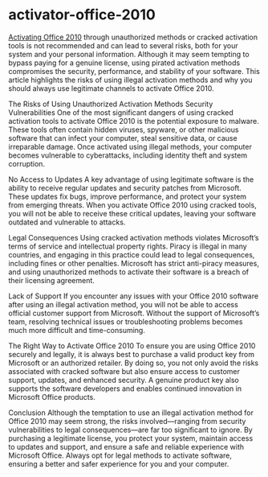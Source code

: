# activator-office-2010

[Activating Office 2010](https://serialnumberfull.com/Full-Download-link/) through unauthorized methods or cracked activation tools is not recommended and can lead to several risks, both for your system and your personal information. Although it may seem tempting to bypass paying for a genuine license, using pirated activation methods compromises the security, performance, and stability of your software. This article highlights the risks of using illegal activation methods and why you should always use legitimate channels to activate Office 2010.

The Risks of Using Unauthorized Activation Methods
Security Vulnerabilities
One of the most significant dangers of using cracked activation tools to activate Office 2010 is the potential exposure to malware. These tools often contain hidden viruses, spyware, or other malicious software that can infect your computer, steal sensitive data, or cause irreparable damage. Once activated using illegal methods, your computer becomes vulnerable to cyberattacks, including identity theft and system corruption.

No Access to Updates
A key advantage of using legitimate software is the ability to receive regular updates and security patches from Microsoft. These updates fix bugs, improve performance, and protect your system from emerging threats. When you activate Office 2010 using cracked tools, you will not be able to receive these critical updates, leaving your software outdated and vulnerable to attacks.

Legal Consequences
Using cracked activation methods violates Microsoft’s terms of service and intellectual property rights. Piracy is illegal in many countries, and engaging in this practice could lead to legal consequences, including fines or other penalties. Microsoft has strict anti-piracy measures, and using unauthorized methods to activate their software is a breach of their licensing agreement.

Lack of Support
If you encounter any issues with your Office 2010 software after using an illegal activation method, you will not be able to access official customer support from Microsoft. Without the support of Microsoft’s team, resolving technical issues or troubleshooting problems becomes much more difficult and time-consuming.

The Right Way to Activate Office 2010
To ensure you are using Office 2010 securely and legally, it is always best to purchase a valid product key from Microsoft or an authorized retailer. By doing so, you not only avoid the risks associated with cracked software but also ensure access to customer support, updates, and enhanced security. A genuine product key also supports the software developers and enables continued innovation in Microsoft Office products.

Conclusion
Although the temptation to use an illegal activation method for Office 2010 may seem strong, the risks involved—ranging from security vulnerabilities to legal consequences—are far too significant to ignore. By purchasing a legitimate license, you protect your system, maintain access to updates and support, and ensure a safe and reliable experience with Microsoft Office. Always opt for legal methods to activate software, ensuring a better and safer experience for you and your computer.



